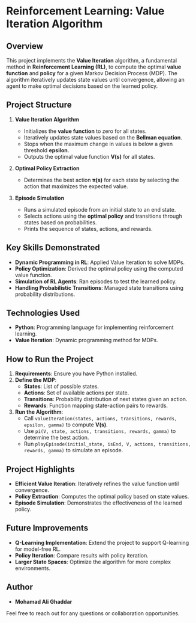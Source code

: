 # Reinforcement Learning: Value Iteration Algorithm

## Overview
This project implements the **Value Iteration** algorithm, a fundamental method in **Reinforcement Learning (RL)**, to compute the optimal **value function** and **policy** for a given Markov Decision Process (MDP). The algorithm iteratively updates state values until convergence, allowing an agent to make optimal decisions based on the learned policy.

## Project Structure

1. **Value Iteration Algorithm**
   - Initializes the **value function** to zero for all states.
   - Iteratively updates state values based on the **Bellman equation**.
   - Stops when the maximum change in values is below a given threshold **epsilon**.
   - Outputs the optimal value function **V(s)** for all states.

2. **Optimal Policy Extraction**
   - Determines the best action **π(s)** for each state by selecting the action that maximizes the expected value.

3. **Episode Simulation**
   - Runs a simulated episode from an initial state to an end state.
   - Selects actions using the **optimal policy** and transitions through states based on probabilities.
   - Prints the sequence of states, actions, and rewards.

## Key Skills Demonstrated
- **Dynamic Programming in RL**: Applied Value Iteration to solve MDPs.
- **Policy Optimization**: Derived the optimal policy using the computed value function.
- **Simulation of RL Agents**: Ran episodes to test the learned policy.
- **Handling Probabilistic Transitions**: Managed state transitions using probability distributions.

## Technologies Used
- **Python**: Programming language for implementing reinforcement learning.
- **Value Iteration**: Dynamic programming method for MDPs.

## How to Run the Project
1. **Requirements**: Ensure you have Python installed.
2. **Define the MDP**:
   - **States**: List of possible states.
   - **Actions**: Set of available actions per state.
   - **Transitions**: Probability distribution of next states given an action.
   - **Rewards**: Function mapping state-action pairs to rewards.
3. **Run the Algorithm**:
   - Call `valueIteration(states, actions, transitions, rewards, epsilon, gamma)` to compute **V(s)**.
   - Use `pi(V, state, actions, transitions, rewards, gamma)` to determine the best action.
   - Run `playEpisode(initial_state, isEnd, V, actions, transitions, rewards, gamma)` to simulate an episode.

## Project Highlights
- **Efficient Value Iteration**: Iteratively refines the value function until convergence.
- **Policy Extraction**: Computes the optimal policy based on state values.
- **Episode Simulation**: Demonstrates the effectiveness of the learned policy.

## Future Improvements
- **Q-Learning Implementation**: Extend the project to support Q-learning for model-free RL.
- **Policy Iteration**: Compare results with policy iteration.
- **Larger State Spaces**: Optimize the algorithm for more complex environments.

## Author
- **Mohamad Ali Ghaddar**

Feel free to reach out for any questions or collaboration opportunities.